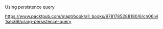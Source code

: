 Using persistence query

https://www.packtpub.com/mapt/book/all_books/9781785288180/6/ch06lvl1sec69/using-persistence-query

